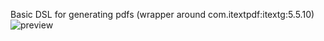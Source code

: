 Basic DSL for generating pdfs (wrapper around com.itextpdf:itextg:5.5.10)
![preview](https://user-images.githubusercontent.com/281360/53720176-5ed04200-3e60-11e9-8acc-10413c843ac4.png)
